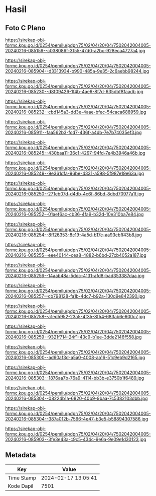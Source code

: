 # Hasil

## Foto C Plano

https://sirekap-obj-formc.kpu.go.id/0254/pemilu/pdpr/75/02/04/20/04/7502042004005-20240216-085159--c038086f-3155-47d0-a2bc-928eca4727a4.jpg

https://sirekap-obj-formc.kpu.go.id/0254/pemilu/pdpr/75/02/04/20/04/7502042004005-20240216-085904--d3313934-b990-485a-9e35-2c6aebb98244.jpg

https://sirekap-obj-formc.kpu.go.id/0254/pemilu/pdpr/75/02/04/20/04/7502042004005-20240216-085230--d8f09426-1f4b-4ae6-8f7d-635dbf81aadb.jpg

https://sirekap-obj-formc.kpu.go.id/0254/pemilu/pdpr/75/02/04/20/04/7502042004005-20240216-085232--cbd145a3-dd3e-4aae-bfec-54caca688959.jpg

https://sirekap-obj-formc.kpu.go.id/0254/pemilu/pdpr/75/02/04/20/04/7502042004005-20240216-085911--faa562b3-fcd7-436f-a4db-7e7b74035ef3.jpg

https://sirekap-obj-formc.kpu.go.id/0254/pemilu/pdpr/75/02/04/20/04/7502042004005-20240216-085245--430baa11-36c1-4297-94fd-7e4b3946a46b.jpg

https://sirekap-obj-formc.kpu.go.id/0254/pemilu/pdpr/75/02/04/20/04/7502042004005-20240216-085249--9e361dfa-96be-4331-a598-5f987e19e63a.jpg

https://sirekap-obj-formc.kpu.go.id/0254/pemilu/pdpr/75/02/04/20/04/7502042004005-20240216-085250--271eb07d-d4db-4c6f-86bd-8dbd70977a1f.jpg

https://sirekap-obj-formc.kpu.go.id/0254/pemilu/pdpr/75/02/04/20/04/7502042004005-20240216-085252--01aef6ac-cb36-4fa9-b32d-10e310ba7e84.jpg

https://sirekap-obj-formc.kpu.go.id/0254/pemilu/pdpr/75/02/04/20/04/7502042004005-20240216-085254--8ff26353-8c19-4a5d-b17c-aa93cbff43b8.jpg

https://sirekap-obj-formc.kpu.go.id/0254/pemilu/pdpr/75/02/04/20/04/7502042004005-20240216-085255--eee40144-cea8-4882-b6bd-27cb4052a187.jpg

https://sirekap-obj-formc.kpu.go.id/0254/pemilu/pdpr/75/02/04/20/04/7502042004005-20240216-085256--14aab48a-5ddc-4131-afd8-bad353387daa.jpg

https://sirekap-obj-formc.kpu.go.id/0254/pemilu/pdpr/75/02/04/20/04/7502042004005-20240216-085257--cb798128-fa1b-4dc7-b92a-130d9e842390.jpg

https://sirekap-obj-formc.kpu.go.id/0254/pemilu/pdpr/75/02/04/20/04/7502042004005-20240216-085258--a1ed5952-23a5-4f35-8f54-683ab6e600c7.jpg

https://sirekap-obj-formc.kpu.go.id/0254/pemilu/pdpr/75/02/04/20/04/7502042004005-20240216-085259--9321f714-24f1-43c9-b1ee-3dde2146f558.jpg

https://sirekap-obj-formc.kpu.go.id/0254/pemilu/pdpr/75/02/04/20/04/7502042004005-20240216-085300--ad60af3d-a5a0-4008-aa16-51c9eb9d2165.jpg

https://sirekap-obj-formc.kpu.go.id/0254/pemilu/pdpr/75/02/04/20/04/7502042004005-20240216-085303--1876aa7b-76a9-4114-bb3b-e3750b1f6489.jpg

https://sirekap-obj-formc.kpu.go.id/0254/pemilu/pdpr/75/02/04/20/04/7502042004005-20240216-085304--08224b1a-6820-40b9-9baa-7c5382103dbb.jpg

https://sirekap-obj-formc.kpu.go.id/0254/pemilu/pdpr/75/02/04/20/04/7502042004005-20240216-085304--387a012b-7566-4e47-b3e5-b58894307586.jpg

https://sirekap-obj-formc.kpu.go.id/0254/pemilu/pdpr/75/02/04/20/04/7502042004005-20240216-085903--3fe3e43a-c9c5-434c-9e6a-9e09e1d30123.jpg


## Metadata

| Key        | Value               |
| ---------- | ------------------- |
| Time Stamp | 2024-02-17 13:05:41 |
| Kode Dapil | 7501                |



